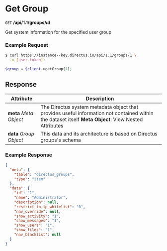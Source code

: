 # Get Group

<span class="request">`GET` **/api/1.1/groups/_id_**</span>

<span class="description">Get system information for the specified user group</span>

### Example Request

```bash
$ curl https://instance--key.directus.io/api/1.1/groups/1 \
  -u [user-token]:
```

```php
$group = $client->getGroup(1);
```

## Response

<span class="attributes">Attribute</span> | Description
-------|------------
**meta** _Meta Object_ | The Directus system metadata object that provides useful information not contained within the dataset itself <a class="object">**Meta Object**: View Nested Attributes</a>
**data** _Group Object_ | <span class="custom">This data and its architecture is based on Directus groups's schema</span>

### Example Response

```json
{
  "meta": {
    "table": "directus_groups",
    "type": "item"
  },
  "data": {
    "id": "1",
    "name": "Administrator",
    "description": null,
    "restrict_to_ip_whitelist": "0",
    "nav_override": null,
    "show_activity": "1",
    "show_messages": "1",
    "show_users": "1",
    "show_files": "1",
    "nav_blacklist": null
  }
}
```
